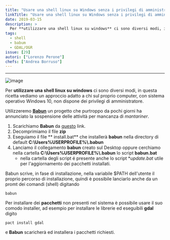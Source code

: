 ```yaml
---
title: "Usare una shell linux su Windows senza i privilegi di amministratore"
linkTitle: "Usare una shell linux su Windows senza i privilegi di amministratore"
date: 2019-03-15
description: >
  Per **utilizzare una shell linux su windows** ci sono diversi modi, in questa ricetta vediamo un approccio adatto a chi sul proprio    computer, con sistema operativo Windows 10, non dispone dei privilegi di amministratore.
tags:
  - shell
  - babum
  - GDAL/OGR
issue: [29]
autori: ["Lorenzo Perone"]
chefs: ["Andrea Borruso"]
---
```


---

![image](https://raw.githubusercontent.com/babun/babun.github.io/master/images/screenshots/screen_vim.png)

Per **utilizzare una shell linux su windows** ci sono diversi modi, in questa ricetta vediamo un approccio adatto a chi sul proprio computer, con sistema operativo Windows 10, non dispone dei privilegi di amministratore.

Utilizzeremo **[Babun](http://babun.github.io/)** un progetto che purtroppo da pochi giorni ha annunciato la sospensione delle attività per mancanza di *mantariner*.

1. Scarichiamo **Babun** da [questo](http://projects.reficio.org/babun/download) link.
2. Decomprimiamo il file **zip**
2. Eseguiamo il file ** install.bat** che installerà **babun** nella directory di default **C:\Users\%USERPROFILE%\\.babun**
3. Lanciamo il collegamento **babun** creato sul Desktop oppure cerchiamo nella cartella **C:\Users\%USERPROFILE%\\.babun** lo script **babun.bat**
   -  nella cartella degli script é presente anche lo
 script **update.bat* utile per l'aggiornamento dei pacchetti installati.

Babun scrive, in fase di installazione, nella variabile $PATH dell'utente il proprio percorso di installazione, quindi è possibile lanciarlo anche da un promt dei comandi (shell) digitando

```
babun
```

Per installare dei **pacchetti** non presenti nel sistema è possibile usare il suo comodo installer, ad esempio per installare le librerie ed eseguibili **gdal** digito

```
pact install gdal
```
 e **Babun** scaricherà ed installera i pacchetti richiesti.
